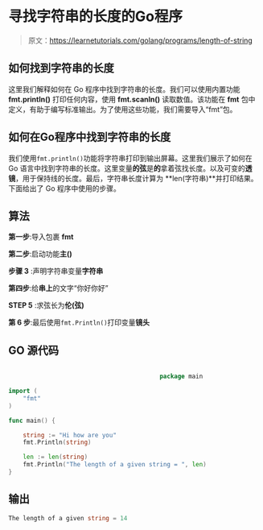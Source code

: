 # 寻找字符串的长度的Go程序

> 原文：<https://learnetutorials.com/golang/programs/length-of-string>

## 如何找到字符串的长度

这里我们解释如何在 Go 程序中找到字符串的长度。我们可以使用内置功能 **fmt.println()** 打印任何内容，使用 **fmt.scanln()** 读取数值。该功能在 **fmt** 包中定义，有助于编写标准输出。为了使用这些功能，我们需要导入“fmt”包。

## 如何在Go程序中找到字符串的长度

我们使用`fmt.println()`功能将字符串打印到输出屏幕。这里我们展示了如何在 Go 语言中找到字符串的长度。这里变量**的弦**是**的**拿着弦找长度。以及可变的**透镜**，用于保持线的长度。最后，字符串长度计算为 **len(字符串)**并打印结果。下面给出了 Go 程序中使用的步骤。

## 算法

**第一步**:导入包裹 **fmt**

**第二步**:启动功能**主()**

**步骤 3** :声明字符串变量**字符串**

**第四步**:给**串上**的文字“你好你好”

**STEP 5** :求弦长为**伦(弦)**

**第 6 步**:最后使用`fmt.Println()`打印变量**镜头**

## GO 源代码

```go

                                          package main

import (
    "fmt"
)

func main() {

    string := "Hi how are you"
    fmt.Println(string)

    len := len(string)
    fmt.Println("The length of a given string = ", len)
}

```

## 输出

```go
The length of a given string = 14
```